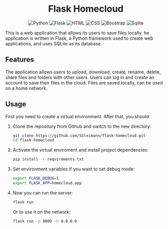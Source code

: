 <h1 align="center">Flask Homecloud</h1>
<p align="center">
    <img src="https://img.shields.io/badge/Python-3776AB?style=for-the-badge&logo=python&logoColor=white" alt="Python">
    <img src="https://img.shields.io/badge/Flask-000000?style=for-the-badge&logo=flask&logoColor=white" alt="Flask">
    <img src="https://img.shields.io/badge/HTML5-E34F26?style=for-the-badge&logo=html5&logoColor=white" alt="HTML">
    <img src="https://img.shields.io/badge/CSS3-1572B6?style=for-the-badge&logo=css3&logoColor=white" alt="CSS">
    <img src="https://img.shields.io/badge/Bootstrap-563D7C?style=for-the-badge&logo=bootstrap&logoColor=white" alt="Boostrap">
    <img src="https://img.shields.io/badge/SQLite-07405E?style=for-the-badge&logo=sqlite&logoColor=white" alt="Sqlite">
</p>

This is a web application that allows its users to save files locally. he application is written in Flask, a Python framework used to create web applications, and uses SQLite as its database.</p>

## Features

The application allows users to upload, download, create, rename, delete, share files and folders with other users. Users can log in and create an account to save their files in the cloud. Files are saved locally, can be used on a home network.

## Usage

First you need to create a virtual environment. After that, you should:

1. Clone the repository from Github and switch to the new directory:

   ```bash
   git clone https://github.com/SSleimann/flask-homecloud.git
   cd flask-homecloud
   ```

2. Activate the virtual enviroment and install project dependencies:

   ```bash
   pip install -r requirements.txt
    ```

3. Set environment variables if you want to set debug mode:

   ```bash
   export FLASK_DEBUG=1
   export FLASK_APP=homecloud.app
   ```

4. Now you can run the server:

   ```bash
   flask run
   ```

   Or to use it on the network:

   ```bash
   flask run -p 8000 -h 0.0.0.0
   ```

